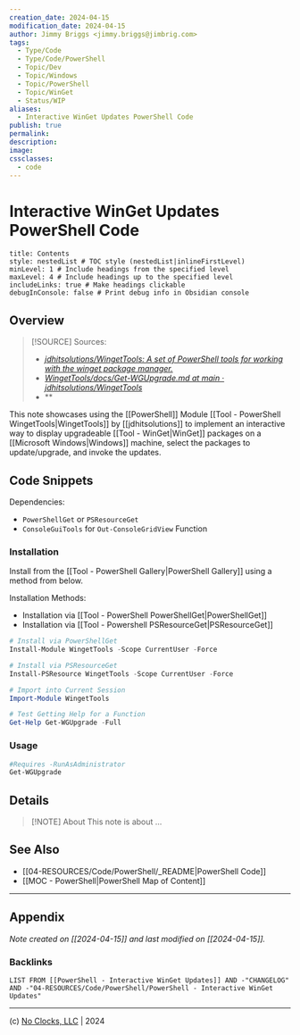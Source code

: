 ```yaml
---
creation_date: 2024-04-15
modification_date: 2024-04-15
author: Jimmy Briggs <jimmy.briggs@jimbrig.com>
tags:
  - Type/Code
  - Type/Code/PowerShell
  - Topic/Dev
  - Topic/Windows
  - Topic/PowerShell
  - Topic/WinGet
  - Status/WIP
aliases:
  - Interactive WinGet Updates PowerShell Code
publish: true
permalink:
description:
image:
cssclasses:
  - code
---
```


# Interactive WinGet Updates PowerShell Code

```table-of-contents
title: Contents 
style: nestedList # TOC style (nestedList|inlineFirstLevel)
minLevel: 1 # Include headings from the specified level
maxLevel: 4 # Include headings up to the specified level
includeLinks: true # Make headings clickable
debugInConsole: false # Print debug info in Obsidian console
```

## Overview

> [!SOURCE] Sources:
> - *[jdhitsolutions/WingetTools: A set of PowerShell tools for working with the winget package manager.](https://github.com/jdhitsolutions/WingetTools)*
> - *[WingetTools/docs/Get-WGUpgrade.md at main · jdhitsolutions/WingetTools](https://github.com/jdhitsolutions/WingetTools/blob/main/docs/Get-WGUpgrade.md)*
> - **

This note showcases using the [[PowerShell]] Module [[Tool - PowerShell WingetTools|WingetTools]] by [[jdhitsolutions]] to implement an interactive way to display upgradeable [[Tool - WinGet|WinGet]] packages on a [[Microsoft Windows|Windows]] machine, select the packages to update/upgrade, and invoke the updates.

## Code Snippets

Dependencies:
- `PowerShellGet` or `PSResourceGet`
- `ConsoleGuiTools` for `Out-ConsoleGridView` Function

### Installation

Install from the [[Tool - PowerShell Gallery|PowerShell Gallery]] using a method from below.

Installation Methods:

- Installation via [[Tool - PowerShell PowerShellGet|PowerShellGet]]
- Installation via [[Tool - Powershell PSResourceGet|PSResourceGet]]

```powershell
# Install via PowerShellGet
Install-Module WingetTools -Scope CurrentUser -Force

# Install via PSResourceGet
Install-PSResource WingetTools -Scope CurrentUser -Force

# Import into Current Session
Import-Module WingetTools

# Test Getting Help for a Function
Get-Help Get-WGUpgrade -Full
```

### Usage

```powershell
#Requires -RunAsAdministrator
Get-WGUpgrade 
```

## Details

> [!NOTE] About
> This note is about ...

## See Also

- [[04-RESOURCES/Code/PowerShell/_README|PowerShell Code]]
- [[MOC - PowerShell|PowerShell Map of Content]]

***

## Appendix

*Note created on [[2024-04-15]] and last modified on [[2024-04-15]].*

### Backlinks

```dataview
LIST FROM [[PowerShell - Interactive WinGet Updates]] AND -"CHANGELOG" AND -"04-RESOURCES/Code/PowerShell/PowerShell - Interactive WinGet Updates"
```

***

(c) [No Clocks, LLC](https://github.com/noclocks) | 2024